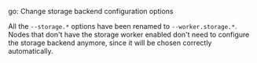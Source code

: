 go: Change storage backend configuration options

All the `--storage.*` options have been renamed to `--worker.storage.*`.
Nodes that don't have the storage worker enabled don't need to configure
the storage backend anymore, since it will be chosen correctly
automatically.
